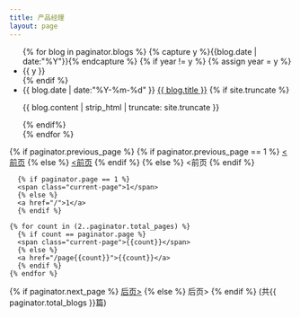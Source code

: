 ```yaml
---
title: 产品经理
layout: page
---
```


<ul class="listing2">
{% for blog in paginator.blogs %}
  {% capture y %}{{blog.date | date:"%Y"}}{% endcapture %}
  {% if year != y %}
    {% assign year = y %}
    <li class="listing-seperator">{{ y }}</li>
  {% endif %}
  <li class="listing-item">
    <time datetime="{{ blog.date | date:"%Y-%m-%d" }}">{{ blog.date | date:"%Y-%m-%d" }}</time>
    <a href="{{ blog.url }}" title="{{ blog.title }}">{{ blog.title }}</a>
    {% if site.truncate %}
    <p>{{ blog.content | strip_html | truncate: site.truncate }}</p>
    {% endif%}
  </li>
{% endfor %}
</ul>

<div id="blog-pagination" class="paginator">

  {% if paginator.previous_page %}
    {% if paginator.previous_page == 1 %}
    <a href="/"><前页</a>
    {% else %}
    <a href="/page{{paginator.previous_page}}">&lt;前页</a>
    {% endif %}
  {% else %}
    <span class="previous disabled">&lt;前页</span>
  {% endif %}

      {% if paginator.page == 1 %}
      <span class="current-page">1</span>
      {% else %}
      <a href="/">1</a>
      {% endif %}

    {% for count in (2..paginator.total_pages) %}
      {% if count == paginator.page %}
      <span class="current-page">{{count}}</span>
      {% else %}
      <a href="/page{{count}}">{{count}}</a>
      {% endif %}
    {% endfor %}

  {% if paginator.next_page %}
    <a class="next" href="/page{{paginator.next_page}}">后页&gt;</a>
  {% else %}
    <span class="next disabled" >后页&gt;</span>
  {% endif %}
  (共{{ paginator.total_blogs }}篇)
</div>
